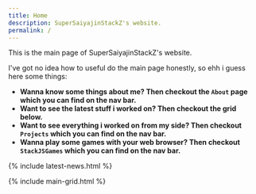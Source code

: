 ```yaml
---
title: Home
description: SuperSaiyajinStackZ's website.
permalink: /
---
```


This is the main page of SuperSaiyajinStackZ's website.

I've got no idea how to useful do the main page honestly, so ehh i guess here some things:


- **Wanna know some things about me? Then checkout the `About` page which you can find on the nav bar.**
- **Want to see the latest stuff i worked on? Then checkout the grid below.**
- **Want to see everything i worked on from my side? Then checkout `Projects` which you can find on the nav bar.**
- **Wanna play some games with your web browser? Then checkout `StackJSGames` which you can find on the nav bar.**

{% include latest-news.html %}

{% include main-grid.html %}